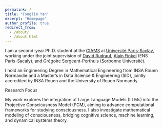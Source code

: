 ```yaml
---
permalink: /
title: "Tonglin Yan"
excerpt: "Homepage"
author_profile: true
redirect_from: 
  - /about/
  - /about.html
---
```



I am a second-year Ph.D. student at the [CIAMS](https://www.faculte-sciences-sport.universite-paris-saclay.fr/recherche/presentation-unite-de-recherche-ciams) at [Université Paris-Saclay](https://www.universite-paris-saclay.fr/), working under the joint supervision of [David Rudrauf](https://hebergement.universite-paris-saclay.fr/drproj/), [Alain Finkel](https://scholar.google.be/citations?user=jq7H21IAAAAJ&hl=fr) (ENS Paris-Sacaly), and [Grégoire Sergeant-Perthuis](http://gregoiresergeant-perthuis.com/index.html) (Sorbonne Université).

I hold an Engineering Degree in Mathematical Engineering from INSA Rouen Normandie and a Master’s in Data Science & Engineering (SID), jointly accredited by INSA Rouen and the University of Rouen Normandy.

Research Focus

My work explores the integration of Large Language Models (LLMs) into the Projective Consciousness Model (PCM), aiming to advance computational frameworks for studying consciousness. I also investigate mathematical modeling of consciousness, bridging cognitive science, machine learning, and dynamical systems theory.